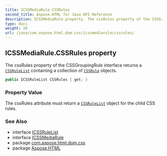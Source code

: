 ```yaml
---
title: ICSSMediaRule.CSSRules
second_title: Aspose.HTML for Java API Reference
description: ICSSMediaRule property. The cssRules property of the CSSGroupingRule interface returns a CSSRuleList containing a collection of CSSRule objects
type: docs
weight: 10
url: /java/com.aspose.html.dom.css/icssmediarule/cssrules/
---
```

## ICSSMediaRule.CSSRules property

The cssRules property of the CSSGroupingRule interface returns a [`CSSRuleList`](../../icssrulelist/) containing a collection of [`CSSRule`](../../icssrule/) objects.

```java
public ICSSRuleList CSSRules { get; }
```

### Property Value

The cssRules attribute must return a [`CSSRuleList`](../../icssrulelist/) object for the child CSS rules.

### See Also

* interface [ICSSRuleList](../../icssrulelist/)
* interface [ICSSMediaRule](../)
* package [com.aspose.html.dom.css](../../icssmediarule/)
* package [Aspose.HTML](../../../)
